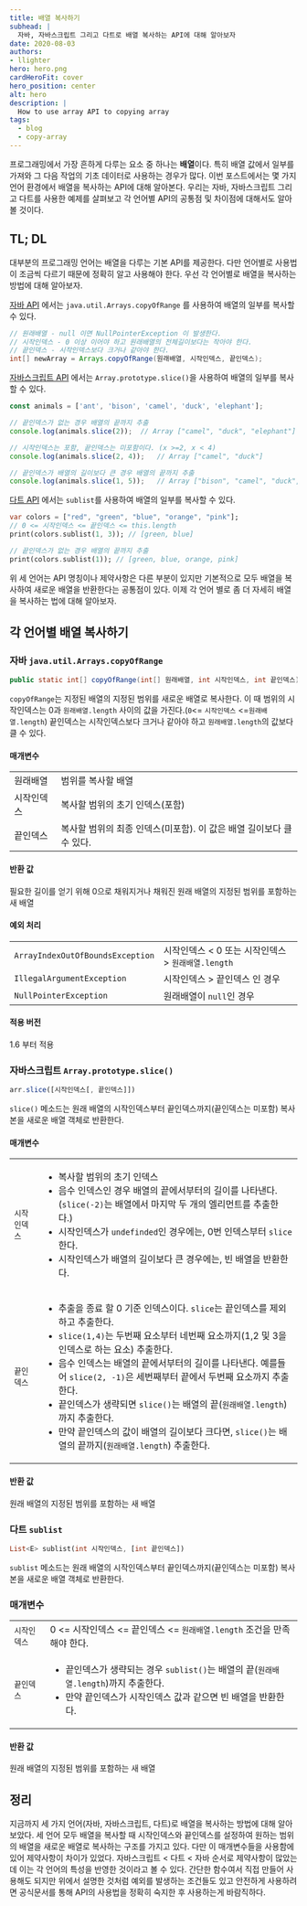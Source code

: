 ```yaml
---
title: 배열 복사하기
subhead: |
  자바, 자바스크립트 그리고 다트로 배열 복사하는 API에 대해 알아보자
date: 2020-08-03
authors:
- llighter
hero: hero.png
cardHeroFit: cover
hero_position: center
alt: hero
description: |
  How to use array API to copying array
tags:
  - blog
  - copy-array
---
```


프로그래밍에서 가장 흔하게 다루는 요소 중 하나는 **배열**이다. 특히 배열 값에서 일부를 가져와 그 다음 작업의 기초 데이터로 사용하는 경우가 많다. 이번 포스트에서는 몇 가지 언어 환경에서 배열을 복사하는 API에 대해 알아본다. 우리는 자바, 자바스크립트 그리고 다트를 사용한 예제를 살펴보고 각 언어별 API의 공통점 및 차이점에 대해서도 알아볼 것이다.

## TL; DL

대부분의 프로그래밍 언어는 배열을 다루는 기본 API를 제공한다. 다만 언어별로 사용법이 조금씩 다르기 때문에 정확히 알고 사용해야 한다. 우선 각 언어별로 배열을 복사하는 방법에 대해 알아보자.

[자바 API][1] 에서는 `java.util.Arrays.copyOfRange` 를 사용하여 배열의 일부를 복사할 수 있다.
```java
// 원래배열 - null 이면 NullPointerException 이 발생한다.
// 시작인덱스 - 0 이상 이어야 하고 원래배열의 전체길이보다는 작아야 한다.
// 끝인덱스 - 시작인덱스보다 크거나 같아야 한다.
int[] newArray = Arrays.copyOfRange(원래배열, 시작인덱스, 끝인덱스);
```

[자바스크립트 API][2] 에서는 `Array.prototype.slice()`을 사용하여 배열의 일부를 복사할 수 있다.
```javascript
const animals = ['ant', 'bison', 'camel', 'duck', 'elephant'];

// 끝인덱스가 없는 경우 배열의 끝까지 추출
console.log(animals.slice(2));  // Array ["camel", "duck", "elephant"]

// 시작인덱스는 포함, 끝인덱스는 미포함이다. (x >=2, x < 4)
console.log(animals.slice(2, 4));   // Array ["camel", "duck"]

// 끝인덱스가 배열의 길이보다 큰 경우 배열의 끝까지 추출
console.log(animals.slice(1, 5));   // Array ["bison", "camel", "duck", "elephant"]
```

[다트 API][3] 에서는 `sublist`를 사용하여 배열의 일부를 복사할 수 있다.
```dart
var colors = ["red", "green", "blue", "orange", "pink"];
// 0 <= 시작인덱스 <= 끝인덱스 <= this.length
print(colors.sublist(1, 3)); // [green, blue]

// 끝인덱스가 없는 경우 배열의 끝까지 추출
print(colors.sublist(1)); // [green, blue, orange, pink]
```

위 세 언어는 API 명칭이나 제약사항은 다른 부분이 있지만 기본적으로 모두 배열을 복사하여 새로운 배열을 반환한다는 공통점이 있다. 이제 각 언어 별로 좀 더 자세히 배열을 복사하는 법에 대해 알아보자.

## 각 언어별 배열 복사하기

### 자바 `java.util.Arrays.copyOfRange`

```java
public static int[] copyOfRange(int[] 원래배열, int 시작인덱스, int 끝인덱스)
```

`copyOfRange`는 지정된 배열의 지정된 범위를 새로운 배열로 복사한다. 이 때 범위의 시작인덱스는 0과 `원래배열.length` 사이의 값을 가진다.(`0`<= `시작인덱스` <=`원래배열.length`) 끝인덱스는 시작인덱스보다 크거나 같아야 하고 `원래배열.length`의 값보다 클 수 있다.

#### 매개변수

<div class="w-table-wrapper">
  <table>
    <tbody>
      <tr>
        <td>원래배열</td>
        <td>
          범위를 복사할 배열
        </td>
      </tr>
      <tr>
        <td>시작인덱스</td>
        <td>
          복사할 범위의 초기 인덱스(포함)
        </td>
      </tr>
      <tr>
        <td>끝인덱스</td>
        <td>
          복사할 범위의 최종 인덱스(미포함). 이 값은 배열 길이보다 클 수 있다.
        </td>
      </tr>
    </tbody>
  </table>
</div>

#### 반환 값

필요한 길이를 얻기 위해 0으로 채워지거나 채워진 원래 배열의 지정된 범위를 포함하는 새 배열

#### 예외 처리

<div class="w-table-wrapper">
  <table>
    <tbody>
      <tr>
        <td><code>ArrayIndexOutOfBoundsException</code></td>
        <td>
          시작인덱스 < 0 또는 시작인덱스 > <code>원래배열.length</code>
        </td>
      </tr>
      <tr>
        <td><code>IllegalArgumentException</code></td>
        <td>
          시작인덱스 > 끝인덱스 인 경우
        </td>
      </tr>
      <tr>
        <td><code>NullPointerException</code></td>
        <td>
          원래배열이 <code>null</code>인 경우
        </td>
      </tr>
    </tbody>
  </table>
</div>

#### 적용 버전

1.6 부터 적용

### 자바스크립트 `Array.prototype.slice()`

```javascript
arr.slice([시작인덱스[, 끝인덱스]])
```

`slice()` 메소드는 원래 배열의 시작인덱스부터 끝인덱스까지(끝인덱스는 미포함) 복사본을 새로운 배열 객체로 반환한다.

#### 매개변수

<div class="w-table-wrapper">
  <table>
    <tbody>
      <tr>
        <td><code>시작인덱스</code></td>
        <td>
          <ul>
            <li>복사할 범위의 초기 인덱스</li>
            <li>음수 인덱스인 경우 배열의 끝에서부터의 길이를 나타낸다.(<code>slice(-2)</code>는 배열에서 마지막 두 개의 엘리먼트를 추출한다.)</li>
            <li>시작인덱스가 <code>undefinded</code>인 경우에는, 0번 인덱스부터 <code>slice</code> 한다.</li>
            <li>시작인덱스가 배열의 길이보다 큰 경우에는, 빈 배열을 반환한다.</li>
          </ul>
        </td>
      </tr>
      <tr>
        <td><code>끝인덱스</code></td>
        <td>
          <ul>
            <li>추출을 종료 할 0 기준 인덱스이다. <code>slice</code>는 끝인덱스를 제외하고 추출한다.</li>
            <li><code>slice(1,4)</code>는 두번째 요소부터 네번째 요소까지(1,2 및 3을 인덱스로 하는 요소) 추출한다.</li>
            <li>음수 인덱스는 배열의 끝에서부터의 길이를 나타낸다. 예를들어 <code>slice(2, -1)</code>은 세번째부터 끝에서 두번째 요소까지 추출한다.</li>
            <li>끝인덱스가 생략되면 <code>slice()</code>는 배열의 끝(<code>원래배열.length</code>)까지 추출한다.</li>
            <li>만약 끝인덱스의 값이 배열의 길이보다 크다면, <code>slice()</code>는 배열의 끝까지(<code>원래배열.length</code>) 추출한다.</li>
          </ul>
        </td>
      </tr>
    </tbody>
  </table>
</div>

#### 반환 값

원래 배열의 지정된 범위를 포함하는 새 배열

### 다트 `sublist`

```dart
List<E> sublist(int 시작인덱스, [int 끝인덱스])
```

`sublist` 메소드는 원래 배열의 시작인덱스부터 끝인덱스까지(끝인덱스는 미포함) 복사본을 새로운 배열 객체로 반환한다.

### 매개변수

<div class="w-table-wrapper">
  <table>
    <tbody>
      <tr>
        <td><code>시작인덱스</code></td>
        <td>
          0 <= 시작인덱스 <= 끝인덱스 <= <code>원래배열.length</code> 조건을 만족해야 한다.
        </td>
      </tr>
      <tr>
        <td><code>끝인덱스</code></td>
        <td>
          <ul>
            <li>끝인덱스가 생략되는 경우 <code>sublist()</code>는 배열의 끝(<code>원래배열.length</code>)까지 추출한다.</li>
            <li>만약 끝인덱스가 시작인덱스 값과 같으면 빈 배열을 반환한다.</li>
          </ul>
        </td>
      </tr>
    </tbody>
  </table>
</div>

#### 반환 값

원래 배열의 지정된 범위를 포함하는 새 배열

## 정리

지금까지 세 가지 언어(자바, 자바스크립트, 다트)로 배열을 복사하는 방법에 대해 알아보았다. 세 언어 모두 배열을 복사할 때 시작인덱스와 끝인덱스를 설정하여 원하는 범위의 배열을 새로운 배열로 복사하는 구조를 가지고 있다. 다만 이 매개변수들을 사용함에 있어 제약사항이 차이가 있었다. 자바스크립트 < 다트 < 자바 순서로 제약사항이 많았는데 이는 각 언어의 특성을 반영한 것이라고 볼 수 있다. 간단한 함수여서 직접 만들어 사용해도 되지만 위에서 설명한 것처럼 예외를 발생하는 조건들도 있고 안전하게 사용하려면 공식문서를 통해 API의 사용법을 정확히 숙지한 후 사용하는게 바람직하다.


[1]:https://docs.oracle.com/javase/7/docs/api/java/util/Arrays.html#copyOfRang(int%5B%5D,%20int,%20int)
[2]:https://developer.mozilla.org/ko/docs/Web/JavaScript/Reference/Global_Objects/Array/slice
[3]:https://api.dart.dev/stable/2.8.4/dart-core/List/sublist.html

